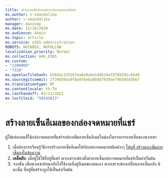 ```yaml
---
title: สร้างลายเซ็นอีเมลของกล่องจดหมายที่แชร์
ms.author: v-smandalika
author: v-smandalika
manager: dansimp
ms.date: 12/18/2020
ms.audience: Admin
ms.topic: article
ms.service: o365-administration
ROBOTS: NOINDEX, NOFOLLOW
localization_priority: Normal
ms.collection: Adm_O365
ms.custom:
- "1200009"
- "7310"
ms.openlocfilehash: b584ac2351b7ea6e0abe14db18af8785591cb5d6
ms.sourcegitcommit: 2f39850ac0fba9fbeba9b8b7939ae79b505d3b67
ms.translationtype: MT
ms.contentlocale: th-TH
ms.lasthandoff: 02/12/2021
ms.locfileid: "50243613"
---
```

# <a name="create-an-email-signature-for-a-shared-mailbox"></a>สร้างลายเซ็นอีเมลของกล่องจดหมายที่แชร์

ผู้ใช้แต่ละคนที่ใช้กล่องจดหมายที่แชร์จะต้องเพิ่มลายเซ็นอีเมลใหม่ลงในรายการลายเซ็นของพวกเขา

1. เมื่อต้องการเรียนรู้วิธีการสร้างลายเซ็นอีเมลให้กับกล่องจดหมายชนิดต่างๆ [ให้ดูที่ สร้างและเพิ่มลายเซ็นลงในข้อความ](https://support.office.com/article/8ee5d4f4-68fd-464a-a1c1-0e1c80bb27f2)
2. **เคล็ดลับ**: เมื่อผู้ใช้ใช้ที่อยู่ที่แชร์ พวกเขาจะต้องตั้งค่าลายเซ็นกล่องจดหมายที่แชร์เป็นค่าเริ่มต้น
3. จากนั้น เมื่อพวกเขาย้อนกลับไปใช้งานที่อยู่อีเมลของตนเอง พวกเขาจะต้องเปลี่ยนลายเซ็นกลับ มิฉะนั้น ที่อยู่ที่แชร์จะถูกใช้เป็นค่าเริ่มต้น